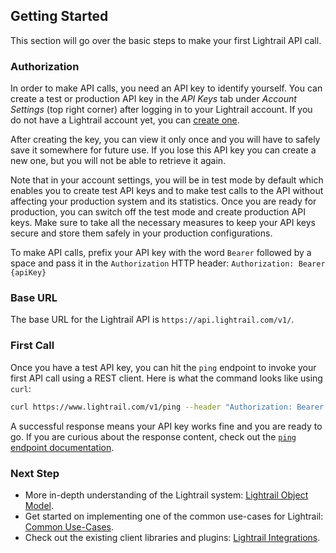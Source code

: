 ## Getting Started
This section will go over the basic steps to make your first Lightrail API call. 

### Authorization

In order to make API calls, you need an API key to identify yourself. You can create a test or production API key in the _API Keys_ tab under _Account Settings_ (top right corner) after logging in to your Lightrail account. If you do not have a Lightrail account yet, you can <a href="https://www.lightrail.com/app/#/register" target="_blank">create one</a>. 

After creating the key, you can view it only once and you will have to safely save it somewhere for future use. If you lose this API key you can create a new one, but you will not be able to retrieve it again.

Note that in your account settings, you will be in test mode by default which enables you to create test API keys and to make test calls to the API without affecting your production system and its statistics.
Once you are ready for production, you can switch off the test mode and create production API keys. Make sure to take all the necessary measures to keep your API keys secure and store them safely in your production configurations.

To make API calls, prefix your API key with the word `Bearer` followed by a space and pass it in the `Authorization` HTTP header:
`Authorization: Bearer {apiKey}`

### Base URL

The base URL for the Lightrail API is `https://api.lightrail.com/v1/`.

### First Call

Once you have a test API key, you can hit the `ping` endpoint to invoke your first API call using a REST client. Here is what the command looks like using `curl`:

```sh
curl https://www.lightrail.com/v1/ping --header "Authorization: Bearer <apiKey>"
```

A successful response means your API key works fine and you are ready to go. 
If you are curious about the response content, check out the [`ping` endpoint documentation](#ping-endpoint-anchor).

### Next Step
- More in-depth understanding of the Lightrail system: [Lightrail Object Model](#object-model-anchor). 
- Get started on implementing one of the common use-cases for Lightrail: [Common Use-Cases](#use-cases-anchor). 
- Check out the existing client libraries and plugins: [Lightrail Integrations](#integrations-anchor).